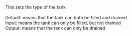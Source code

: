 This sets the type of the tank<br>
<br>
Default: means that the tank can both be filled and drained<br>
Input: means the tank can only be filled, but not drained<br>
Output: means that the tank can only be drained<br>